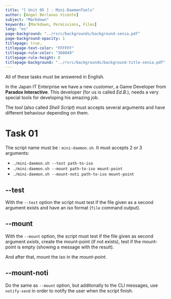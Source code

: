 ```yaml
---
title: "[ Unit 05 ] : Mini-DaemonTools"
author: [Angel Berlanas Vicente]
subject: "Markdown"
keywords: [Markdown, Permissions, Files]
lang: "es"
page-background: "../rsrc/backgrounds/background-senia.pdf"
page-background-opacity: 1
titlepage: true,
titlepage-text-color: "FFFFFF"
titlepage-rule-color: "360049"
titlepage-rule-height: 0
titlepage-background: "../rsrc/backgrounds/background-title-senia.pdf"
---
```


All of these tasks must be answered in English.

In the Japan IT Enterprise we have a new *customer*, a Game Developer from **Paradox Interactive**. This developer (for us is called *Ed.B.*), needs a very special tools for developing his amazing job.

The *tool* (also called *Shell Script*) must accepts several arguments and have different behaviour depending on them.

# Task 01

The script name must be : `mini-daemon.sh`. It must accepts 2 or 3 arguments:

* `./mini-daemon.sh --test path-to-iso`
* `./mini-daemon.sh --mount path-to-iso mount-point`
* `./mini-daemon.sh --mount-noti path-to-iso mount-point` 

## --test

With the `--test` option the script must test if the file given as a second argument exists and have an iso format (`file` command output).

## --mount

With the `--mount` option, the script must test if the file given as second argument *exists*, create the mount-point (if not exists), test if the mount-point is empty (showing a message with the result).

And after that, mount the iso in the *mount-point*. 

## --mount-noti

Do the same as `--mount` option, but additonally to the CLI messages, use `notify-send` in order to notify the user when the script finish.